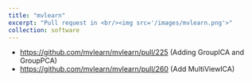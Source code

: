 ```yaml
---
title: "mvlearn"
excerpt: "Pull request in <br/><img src='/images/mvlearn.png'>"
collection: software
---
```

- https://github.com/mvlearn/mvlearn/pull/225 (Adding GroupICA and GroupPCA)
- https://github.com/mvlearn/mvlearn/pull/260 (Add MultiViewICA)
